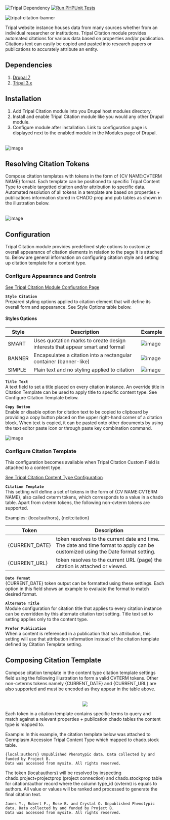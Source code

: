 ![Tripal Dependency](https://img.shields.io/badge/tripal-%3E=3.0-brightgreen)
[![Run PHPUnit Tests](https://github.com/UofS-Pulse-Binfo/tripal_citation/actions/workflows/phpunit.yml/badge.svg)](https://github.com/UofS-Pulse-Binfo/tripal_citation/actions/workflows/phpunit.yml)

![tripal-citation-banner](https://user-images.githubusercontent.com/15472253/174119538-0b9698ab-bcbb-40a8-8cc8-be62dca72044.png)

Tripal website instance houses data from many sources whether from an individual researcher or institutions. Tripal Citation module provides automated citations for various data based on properties and/or publication. Citations text can easily be copied and pasted into research papers or publications to accurately attribute an entity.


## Dependencies

1. [Drupal 7](https://www.drupal.org/)
2. [Tripal 3.x](http://tripal.info/)


## Installation
1. Add Tripal Citation module into you Drupal host modules directory. 
2. Install and enable Tripal Citation module like you would any other Drupal module.
3. Configure module after installation. Link to configuration page is displayed next to the enabled module in the Modules page of Drupal.
<br /><br />

![image](https://user-images.githubusercontent.com/15472253/174120403-47e992a8-c0bb-4ea9-9645-be2abf5fd207.png)

## Resolving Citation Tokens

Compose citation templates with tokens in the form of {CV NAME:CVTERM NAME} format. Each template can be positioned to specific Tripal Content Type to enable targetted citaiton and/or attribution to specific data. Automated resolution of all tokens in a template are based on properties + publications information stored in CHADO prop and pub tables as shown in the illustration below.
<br /><br />

![image](https://user-images.githubusercontent.com/15472253/174138584-f6e0dfee-801f-43b0-b313-6c316565ce32.png)

## Configuration

Tripal Citation module provides predefined style options to customize overall appearance of citation elements in relation to the page it is attached to. Below are general information on configuring citation style and setting up citation template for a content type.

### Configure Appearance and Controls

[See Tripal Citation Module Confiuration Page](https://user-images.githubusercontent.com/15472253/174154849-5f44d6f6-c74a-44ed-94ed-100a093d31dc.png)

**`Style Citation`** <br/> Prepared styling options applied to citation element that will define its overall form and appearance. See Style Options table below.

#### Styles Options
| Style | Description | Example |
|----------------|-------------|---------|
| SMART | Uses quotation marks to create design interests that appear smart and formal |![image](https://user-images.githubusercontent.com/15472253/174156578-13f6a74a-9c51-47aa-b3ff-2e82e40317d8.png)|
| BANNER | Encapsulates a citation into a rectangular container (banner-like) | ![image](https://user-images.githubusercontent.com/15472253/174156749-4edc10fc-5322-4f01-8301-adf8fab17f8e.png)|
| SIMPLE | Plain text and no styling applied to citation | ![image](https://user-images.githubusercontent.com/15472253/174156966-658e08ee-f7bd-4d9c-97b3-48a4721a1eeb.png)|


**`Title Text`** <br/> A text field to set a title placed on every citation instance. An override title in Citation Template can be used to apply title to specific content type. See Configure Citation Template below.

**`Copy Button`** <br/> Enable or disable option for citation text to be copied to clipboard by providing a copy button placed on the upper right-hand corner of a citation block. When text is copied, it can be pasted onto other documents by using the text editor paste icon or through paste key combination command.

![image](https://user-images.githubusercontent.com/15472253/174156143-834c4d62-e91f-4802-b4a9-f5f39ab07297.png)


### Configure Citation Template

This configuration becomes available when Tripal Citation Custom Field is attached to a content type.

[See Tripal Citation Content Type Configuration](https://user-images.githubusercontent.com/15472253/174170131-38c20be4-6995-4d51-bf70-0097bda028e6.png)

**`Citation Template`** <br/> This setting will define a set of tokens in the form of {CV NAME:CVTERM NAME}, also called cvterm tokens, which corresponds to a value in a chado table. Apart from cvterm tokens, the following non-cvterm tokens are supported.

Examples: {local:authors}, {ncit:citation}


| Token | Description |
|-------|-------------|
|{CURRENT_DATE} | token resolves to the current date and time. The date and time format to apply can be customized using the Date format setting.|
|{CURRENT_URL} | token resolves to the current URL (page) the citation is attached or viewed. |


**`Date Format`** <br/> {CURRENT_DATE} token output can be formatted using these settings. Each option in this field shows an example to evaluate the format to match desired format.

**`Alternate Title`** <br/> Module configuration for citation title that applies to every citation instance can be overridden by this alternate citation text setting. Title text set to setting applies only to the content type.

**`Prefer Publication`** <br/> When a content is referenced in a publication that has attribution, this setting will use that attribution information instead of the citation template defined by Citation Template setting.

## Composing Citation Template

Compose citation template in the content type citation template settings field using the following illustration to form a valid CVTERM tokens. Other non-cvterms tokens namely {CURRENT_DATE} and {CURRENT_URL} are also supported and must be encoded as they appear in the table above. 

<p align="center">
<br />
<img src="https://user-images.githubusercontent.com/15472253/174162249-a6b5ddb1-84db-40e2-9dd7-23f642a2d45c.png" />
<br />
</p>

Each token in a citation template contains specific terms to query and match against a relevant properties + publication chado tables the content type is mapped to.

Example: In this example, the citation template below was attached to Germplasm Accession Tripal Content Type which mapped to chado.stock table.

```
{local:authors} Unpublished Phenotypic data. Data collected by and funded by Project B. 
Data was accessed from mysite. All rights reserved.
```

The token {local:authors} will be resolved by inspecting chado.project+projectprop (project connection) and chado.stockprop table for citation/author record where the column type_id (cvterm) is equals to authors. All value or values will be ranked and processed to generate the final citation text.

```
James Y., Robert F., Rose B. and Crystal Q. Unpublished Phenotypic data. Data collected by and funded by Project B. 
Data was accessed from mysite. All rights reserved.
```




